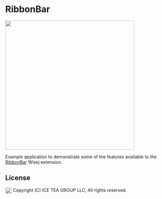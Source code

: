 RibbonBar
====

<img src="https://raw.githubusercontent.com/tfreitasleal/wisej-examples/master/Support/Images/RibbonBarExample.png" height="410" align="top">

Example application to demonstrate some of the features available to the [RibbonBar](https://github.com/iceteagroup/wisej-extensions/tree/master/Wisej.Web.Ext.RibbonBar) Wisej extension.

License
-------
<img src="http://iceteagroup.com/wp-content/uploads/2017/01/Square-64x64-trasp.png" height="20" align="top"> Copyright (C) ICE TEA GROUP LLC, All rights reserved.
